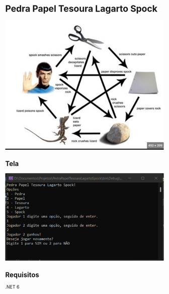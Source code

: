 # Pedra Papel Tesoura Lagarto Spock

![imagem](Img/regras.png "Regra do Jogo")

## Tela

![imagem](Img/executando.png "Tela do Jogo")

## Requisitos

.NET 6
